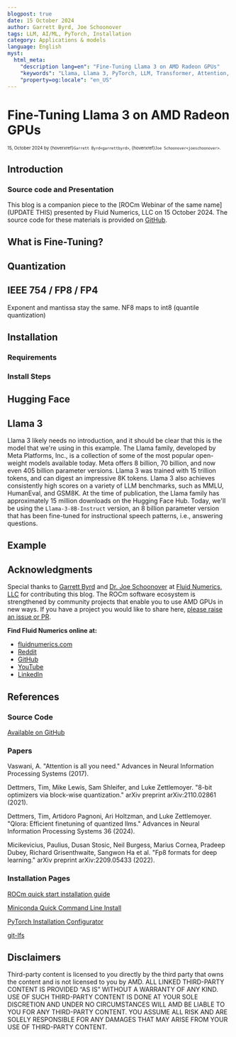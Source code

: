 ```yaml
---
blogpost: true
date: 15 October 2024
author: Garrett Byrd, Joe Schoonover
tags: LLM, AI/ML, PyTorch, Installation
category: Applications & models
language: English
myst:
  html_meta:
    "description lang=en": "Fine-Tuning Llama 3 on AMD Radeon GPUs"
    "keywords": "Llama, Llama 3, PyTorch, LLM, Transformer, Attention, ROCm, large language model, AI/ML, Generative AI, Installation"
    "property=og:locale": "en_US"
---
```


# Fine-Tuning Llama 3 on AMD Radeon GPUs
<span style="font-size:0.7em;">15, October 2024 by {hoverxref}`Garrett Byrd<garrettbyrd>`, {hoverxref}`Joe Schoonover<joeschoonover>`. </span>



## Introduction
### Source code and Presentation
This blog is a companion piece to the [ROCm Webinar of the same name](UPDATE THIS) presented by Fluid Numerics, LLC on 15 October 2024. The source code for these materials is provided on [GitHub](https://github.com/FluidNumerics/amd-ml-examples).

## What is Fine-Tuning?



## Quantization



## IEEE 754 / FP8 / FP4

Exponent and mantissa stay the same. NF8 maps to int8 (quantile quantization)

## Installation

### Requirements


### Install Steps





## Hugging Face



## Llama 3
Llama 3 likely needs no introduction, and it should be clear that this is the model that we're using in this example. The Llama family, developed by Meta Platforms, Inc., is a collection of some of the most popular open-weight models available today. Meta offers 8 billion, 70 billion, and now even 405 billion parameter versions. Llama 3 was trained with 15 trillion tokens, and can digest an impressive 8K tokens. Llama 3 also achieves consistently high scores on a variety of LLM benchmarks, such as MMLU, HumanEval, and GSM8K. At the time of publication, the Llama family has approximately 15 million downloads on the Hugging Face Hub. Today, we'll be using the `Llama-3-8B-Instruct` version, an 8 billion parameter version that has been fine-tuned for instructional speech patterns, i.e., answering questions.



## Example




## Acknowledgments
Special thanks to [Garrett Byrd](https://github.com/garrettbyrd) and [Dr. Joe Schoonover](https://github.com/fluidnumerics-joe) at [Fluid Numerics, LLC](https://www.fluidnumerics.com/) for contributing this blog. The ROCm software ecosystem is strengthened by community projects that enable you to use AMD GPUs in new ways. If you have a project you would like to share here, [please raise an issue or PR](https://github.com/ROCm/rocm-blogs).

**Find Fluid Numerics online at:**
- [fluidnumerics.com](https://www.fluidnumerics.com)
- [Reddit](https://www.reddit.com/r/FluidNumerics/)
- [GitHub](https://github.com/FluidNumerics)
- [YouTube](https://www.youtube.com/@FluidNumerics)
- [LinkedIn](https://www.linkedin.com/company/fluidnumerics)

## References
### Source Code
[Available on GitHub](https://github.com/FluidNumerics/amd-ml-examples)

### Papers
Vaswani, A. "Attention is all you need." Advances in Neural Information Processing Systems (2017).

Dettmers, Tim, Mike Lewis, Sam Shleifer, and Luke Zettlemoyer. "8-bit optimizers via block-wise quantization." arXiv preprint arXiv:2110.02861 (2021).

Dettmers, Tim, Artidoro Pagnoni, Ari Holtzman, and Luke Zettlemoyer. "Qlora: Efficient finetuning of quantized llms." Advances in Neural Information Processing Systems 36 (2024).

Micikevicius, Paulius, Dusan Stosic, Neil Burgess, Marius Cornea, Pradeep Dubey, Richard Grisenthwaite, Sangwon Ha et al. "Fp8 formats for deep learning." arXiv preprint arXiv:2209.05433 (2022).

### Installation Pages
[ROCm quick start installation guide](https://rocm.docs.amd.com/projects/install-on-linux/en/latest/install/quick-start.html)

[Miniconda Quick Command Line Install](https://docs.anaconda.com/miniconda/#quick-command-line-install)

[PyTorch Installation Configurator](https://pytorch.org/get-started/locally/)

[git-lfs](https://git-lfs.com/)



## Disclaimers
Third-party content is licensed to you directly by the third party that owns the content and is not licensed to you by AMD. ALL LINKED THIRD-PARTY CONTENT IS PROVIDED “AS IS” WITHOUT A WARRANTY OF ANY KIND. USE OF SUCH THIRD-PARTY CONTENT IS DONE AT YOUR SOLE DISCRETION AND UNDER NO CIRCUMSTANCES WILL AMD BE LIABLE TO YOU FOR ANY THIRD-PARTY CONTENT. YOU ASSUME ALL RISK AND ARE SOLELY RESPONSIBLE FOR ANY DAMAGES THAT MAY ARISE FROM YOUR USE OF THIRD-PARTY CONTENT.